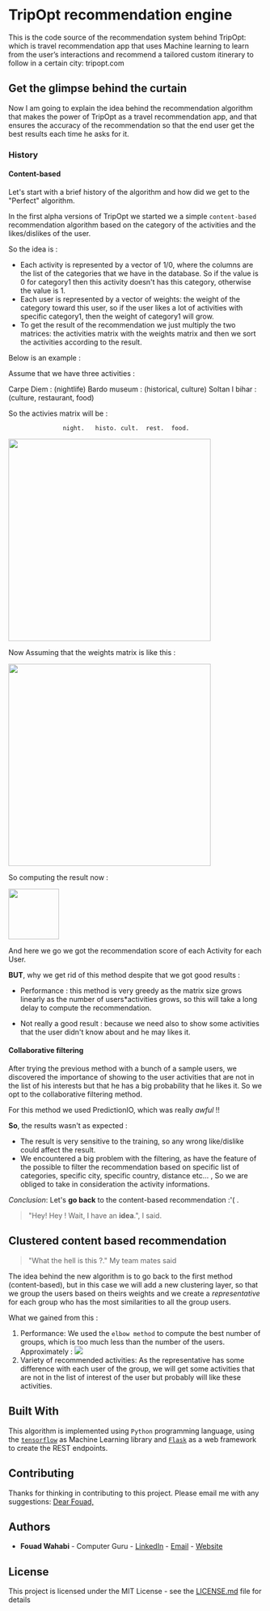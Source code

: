# TripOpt recommendation engine

This is the code source of the recommendation system behind TripOpt: which is travel recommendation app that uses Machine learning to learn from the user’s interactions and recommend a tailored custom itinerary to follow in a certain city: tripopt.com

## Get the glimpse behind the curtain

Now I am going to explain the idea behind the recommendation algorithm that makes the power of TripOpt as a travel recommendation app, and that ensures the accuracy of the recommendation so that the end user get the best results each time he asks for it.

### History

#### Content-based

Let's start with a brief history of the algorithm and how did we get to the "Perfect" algorithm.

In the first alpha versions of TripOpt we started we a simple `content-based` recommendation algorithm based on the category of the activities and the likes/dislikes of the user.

So the idea is :

 - Each activity is represented by a vector of 1/0, where the columns are the list of the categories that we have in the database. So if the value is 0 for category1 then this activity doesn't has this category, otherwise the value is 1.
 - Each user is represented by a vector of weights: the weight of the category toward this user, so if the user likes a lot of activities with specific category1, then the weight of category1 will grow.
 - To get the result of the recommendation we just multiply the two matrices: the activities matrix with the weights matrix and then we sort the activities according to the result.

Below is an example :

Assume that we have three activities :

Carpe Diem : (nightlife)
Bardo museum : (historical, culture)
Soltan l bihar : (culture, restaurant, food)

So the activies matrix will be :

                   night.   histo. cult.  rest.  food.
<img src="https://imgur.com/HIOAE1O" style="width: 400px;"/>

Now Assuming that the weights matrix is like this :

<img src="https://imgur.com/L8N6WkN" style="width: 400px;"/>

So computing the result now :

<img src="https://imgur.com/nYQPL1E" style="width: 100px;"/>

And here we go we got the recommendation score of each Activity for each User.

**BUT**, why we get rid of this method despite that we got good results :

  - Performance : this method is very greedy as the matrix size grows linearly as the number of users*activities grows, so this will take a long delay to compute the recommendation.

  - Not really a good result : because we need also to show some activities that the user didn't know about and he may likes it.


#### Collaborative filtering

After trying the previous method with a bunch of a sample users, we discovered the importance of showing to the user activities that are not in the list of his interests but that he has a big probability that he likes it. So we opt to the collaborative filtering method.

For this method we used PredictionIO, which was really *awful* !!

**So**, the results wasn't as expected :

 - The result is very sensitive to the training, so any wrong like/dislike could affect the result.
 - We encountered a big problem with the filtering, as have the feature of the possible to filter the recommendation based on specific list of categories, specific city, specific country, distance etc... , So we are obliged to take in consideration the activity informations.

*Conclusion*: Let's **go back** to the content-based recommendation :'( .

> "Hey! Hey ! Wait, I have an **idea**.", I said.

## Clustered content based recommendation

> "What the hell is this ?." My team mates said

The idea behind the new algorithm is to go back to the first method (content-based), but in this case we will add a new clustering layer, so that we group the users based on theirs weights and we create a *representative*  for each group who has the most similarities to all the group users.

What we gained from this :

 1. Performance: We used the `elbow method` to compute the best number of groups, which is too much less than the number of the users. Approximately :  ![](https://qph.ec.quoracdn.net/main-qimg-6a0c11e1bce3a5460b762a4c5ca1ff69)
 2. Variety of recommended activities: As the representative has some difference with each user of the group, we will get some activities that are not in the list of interest of the user but probably will like these activities.

## Built With

This algorithm is implemented using `Python` programming language, using the [`tensorflow`](https://www.tensorflow.org/) as Machine Learning library and [`Flask`](flask.pocoo.org/) as a web framework to create the REST endpoints.

## Contributing

Thanks for thinking in contributing to this project. Please email me with any suggestions: [Dear Fouad,](mailto:fouad.wahabi@gmail.com)


## Authors

* **Fouad Wahabi** - Computer Guru  - [LinkedIn](https://www.linkedin.com/in/wfouad) - [Email](mailto:fouad.wahabi@gmail.com) - [Website](wfouad.com)


## License

This project is licensed under the MIT License - see the [LICENSE.md](LICENSE.md) file for details

